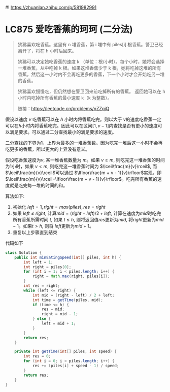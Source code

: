 #! https://zhuanlan.zhihu.com/p/581982991
# LC875 爱吃香蕉的珂珂 (二分法)

> 狒狒喜欢吃香蕉。这里有 n 堆香蕉，第 i 堆中有 piles[i] 根香蕉。警卫已经离开了，将在 h 小时后回来。
>
> 狒狒可以决定她吃香蕉的速度 k （单位：根/小时）。每个小时，她将会选择一堆香蕉，从中吃掉 k 根。如果这堆香蕉少于 k 根，她将吃掉这堆的所有香蕉，然后这一小时内不会再吃更多的香蕉，下一个小时才会开始吃另一堆的香蕉。
>
> 狒狒喜欢慢慢吃，但仍然想在警卫回来前吃掉所有的香蕉。
> 返回她可以在 h 小时内吃掉所有香蕉的最小速度 k（k 为整数）。
>
> 链接：https://leetcode.cn/problems/nZZqjQ

假设以速度 $v$ 吃香蕉可以在 $h$ 小时内将香蕉吃完。则以大于 $v$的速度吃香蕉一定可以在$h$小时内将香蕉吃完。因此可以在区间$[1, v - 1]$内查找是否有更小的速度可以满足要求。可以通过二分查找最小的满足要求的速度。

二分查找的下界为1，上界为最多的一堆香蕉数。因为吃完一堆后这一小时不会再吃更多的香蕉，所以更大的上界没有意义。

假设吃香蕉速度为$v$, 某一堆香蕉数量为 $m$。如果 $v \ge m$, 则吃完这一堆香蕉的时间为1小时，如果 $v < m$, 则吃完这一堆香蕉时间为 $\lceil\frac{m}{v}\rceil$, 而 $\lceil\frac{m}{v}\rceil$可以通过 $\lfloor\frac{m + v - 1}{v}\rfloor$实现，即$\lceil\frac{m}{v}\rceil=\lfloor\frac{m + v - 1}{v}\rfloor$。吃完所有香蕉的速度就是吃完每一堆的时间的和。

算法如下:

1. 初始化 $left=1, \, right=max(piles), res=right$
2. 如果 $left \le right$, 计算$mid=(right - left) / 2 + left$, 计算在速度为$mid$时吃完所有香蕉所需时间 $t$, 如果 $t \le h$, 则将返回值$res$更新为$mid$, 将$right$更新为$mid - 1$。如果$t > h$, 则将 $left$更新为$mid + 1$。
3. 重复以上步骤直到结束

代码如下

```java
class Solution {
    public int minEatingSpeed(int[] piles, int h) {
        int left = 1;
        int right = piles[0];
        for (int i = 1; i < piles.length; i++) {
            right = Math.max(right, piles[i]);
        }
        int res = right;
        while (left <= right) {
            int mid = (right - left) / 2 + left;
            int time = getTime(piles, mid);
            if (time <= h) {
                res = mid;
                right = mid - 1;
            } else {
                left = mid + 1;
            }
        }
        return res;
    }

    private int getTime(int[] piles, int speed) {
        int res = 0;
        for (int i = 0; i < piles.length; i++) {
            res += (piles[i] + speed - 1) / speed;
        }
        return res;
    }
}
```
